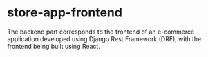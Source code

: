# store-app-frontend
The backend part corresponds to the frontend of an e-commerce application developed using Django Rest Framework (DRF), with the frontend being built using React.
